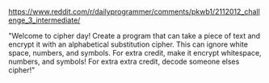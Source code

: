 
https://www.reddit.com/r/dailyprogrammer/comments/pkwb1/2112012_challenge_3_intermediate/

"Welcome to cipher day!
Create a program that can take a piece of text and encrypt it with an alphabetical substitution cipher. This can ignore white space, numbers, and symbols.
For extra credit, make it encrypt whitespace, numbers, and symbols!
For extra extra credit, decode someone elses cipher!"